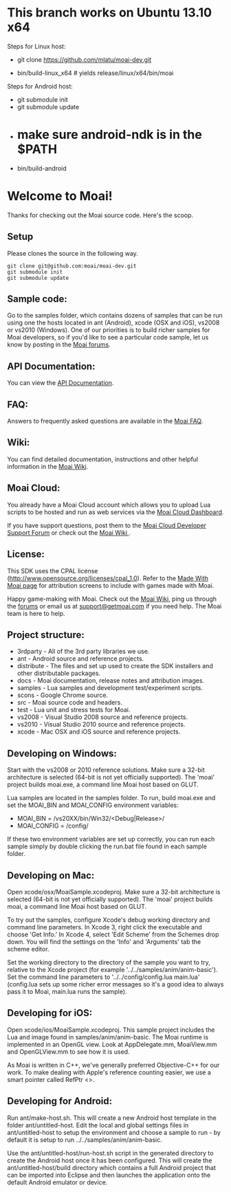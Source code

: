 # This branch works on Ubuntu 13.10 x64

Steps for Linux host:

* git clone https://github.com/mlatu/moai-dev.git

* bin/build-linux_x64 # yields release/linux/x64/bin/moai

Steps for Android host:

* git submodule init
* git submodule update
* # make sure android-ndk is in the $PATH
* bin/build-android



# Welcome to Moai!

Thanks for checking out the Moai source code. Here's the scoop.

## Setup
Please clones the source in the following way.

    git clone git@github.com:moai/moai-dev.git
    git submodule init
    git submodule update

## Sample code:
Go to the samples folder, which contains dozens of samples that can be run using one the hosts located in ant (Android), xcode (OSX and iOS), vs2008 or vs2010 (Windows). One of our priorities is to build richer samples for Moai developers, so if you'd like to see a particular code sample, let us know by posting in the [Moai forums](http://getmoai.com/forums/).

## API Documentation:
You can view the [API Documentation](http://getmoai.com/docs/).

## FAQ:
Answers to frequently asked questions are available in the [Moai FAQ](http://getmoai.com/marketing/moai-faqs.html).

## Wiki:
You can find detailed documentation, instructions and other helpful information in the [Moai Wiki](http://getmoai.com/wiki/).

## Moai Cloud:
You already have a Moai Cloud account which allows you to upload Lua scripts to be hosted and run as web services via the [Moai Cloud Dashboard](http://dashboard.moaicloud.com/).

If you have support questions, post them to the [Moai Cloud Developer Support Forum](http://getmoai.com/forums/moai-cloud-developer-support.html) or check out the [Moai Wiki ](http://getmoai.com/wiki/).

## License:
This SDK uses the CPAL license (http://www.opensource.org/licenses/cpal_1.0). Refer to the [Made With Moai page](http://getmoai.com/marketing/made-with-moai.html) for attribution screens to include with games made with Moai.

Happy game-making with Moai. Check out the [Moai Wiki](http://getmoai.com/wiki/), ping us through the [forums](http://getmoai.com/forums/) or email us at support@getmoai.com if you need help. The Moai team is here to help.

## Project structure: 

* 3rdparty - All of the 3rd party libraries we use.
* ant - Android source and reference projects.
* distribute - The files and set up used to create the SDK installers and other distributable packages.
* docs - Moai documentation, release notes and attribution images.
* samples - Lua samples and development test/experiment scripts.
* scons - Google Chrome source.
* src - Moai source code and headers.
* test - Lua unit and stress tests for Moai.
* vs2008 - Visual Studio 2008 source and reference projects.
* vs2010 - Visual Studio 2010 source and reference projects.
* xcode - Mac OSX and iOS source and reference projects. 

## Developing on Windows:

Start with the vs2008 or 2010 reference solutions. Make sure a 32-bit architecture is selected (64-bit is not yet officially supported). The 'moai' project builds moai.exe, a command line Moai host based on GLUT.

Lua samples are located in the samples folder. To run, build moai.exe and set the MOAI_BIN and MOAI_CONFIG environment variables:

* MOAI_BIN = <path to Moai>/vs20XX/bin/Win32/<Debug|Release>/
* MOAI_CONFIG = <path to Moai>/config/

If these two environment variables are set up correctly, you can run each sample simply by double clicking the run.bat file found in each sample folder.

## Developing on Mac:

Open xcode/osx/MoaiSample.xcodeproj. Make sure a 32-bit architecture is selected (64-bit is not yet officially supported). The 'moai' project builds moai, a command line Moai host based on GLUT.

To try out the samples, configure Xcode's debug working directory and command line parameters. In Xcode 3, right click the executable and choose 'Get Info.' In Xcode 4, select 'Edit Scheme' from the Schemes drop down. You will find the settings on the 'Info' and 'Arguments' tab the scheme editor.

Set the working directory to the directory of the sample you want to try, relative to the Xcode project (for example '../../samples/anim/anim-basic'). Set the command line parameters to '../../config/config.lua main.lua' (config.lua sets up some richer error messages so it's a good idea to always pass it to Moai, main.lua runs the sample).

## Developing for iOS:

Open xcode/ios/MoaiSample.xcodeproj. This sample project includes the Lua and image found in samples/anim/anim-basic. The Moai runtime is implemented in an OpenGL view. Look at AppDelegate.mm, MoaiView.mm and OpenGLView.mm to see how it is used.

As Moai is written in C++, we've generally preferred Objective-C++ for our work. To make dealing with Apple's reference counting easier, we use a smart pointer called RefPtr <>.

## Developing for Android:

Run ant/make-host.sh. This will create a new Android host template in the folder ant/untitled-host. Edit the local and global settings files in ant/untitled-host to setup the environment and choose a sample to run - by default it is setup to run ../../samples/anim/anim-basic. 

Use the ant/untitled-host/run-host.sh script in the generated directory to create the Android host once it has been configured. This will create the ant/untitled-host/build directory which contains a full Android project that can be imported into Eclipse and then launches the application onto the default Android emulator or device.
